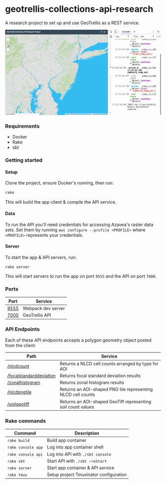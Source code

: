 # geotrellis-collections-api-research

A research project to set up and use GeoTrellis as a REST service.

![current demo](demo.gif)

### Requirements

* Docker
* Rake
* sbt

### Getting started

#### Setup

Clone the project, ensure Docker's running, then run:

```sh
rake
```

This will build the app client & compile the API service.

#### Data

To run the API you'll need credentials for accessing Azavea's raster data sets.
Set them by running `aws configure --profile <PROFILE>` where `<PROFILE>`
represents your credentials.

#### Server

To start the app & API servers, run:

```
rake server
```

This will start servers to run the app on port `9555` and the API on port `7000`.

### Ports

| Port | Service |
| --- | --- |
| [9555](http://localhost:9555) | Webpack dev server |
| [7000](http://localhost:7000) | GeoTrellis API |

### API Endpoints

Each of these API endpoints accepts a polygon geometry object posted from the client:

| Path | Service |
| --- | --- |
| [/nlcdcount](http://localhost:7000/nlcdcount) | Returns a NLCD cell counts arranged by type for AOI |
| [/focalstandarddeviation](http://localhost:7000/focalstandarddeviation) | Returns focal standard deviation results |
| [/zonalhistogram](http://localhost:7000/zonalhistogram) | Returns zonal histogram results |
| [/nlcdpngtile](http://localhost:7000/nlcdpngtile) | Returns an AOI-shaped PNG tile representing NLCD cell counts |
| [/soilgeotiff](http://localhost:7000/soilgeotiff) | Returns an AOI-shaped GeoTiff representing soil count values |

### Rake commands

| Command | Description |
| --- | --- |
| `rake build` | Build app container |
| `rake console app` | Log into app container shell |
| `rake console api` | Log into API with `./sbt console` |
| `rake sbt` | Start API with `./sbt ~reStart` |
| `rake server` | Start app container & API service |
| `rake tmux` | Setup project Tmuxinator configuration |
